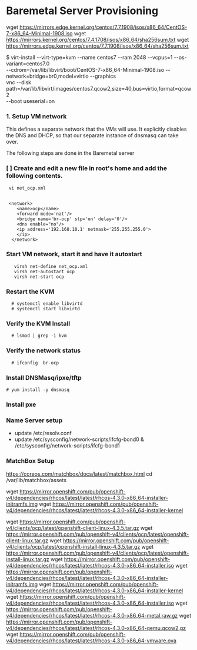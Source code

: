 # Baremetal Server Provisioning


wget https://mirrors.edge.kernel.org/centos/7.7.1908/isos/x86_64/CentOS-7-x86_64-Minimal-1908.iso
wget https://mirrors.kernel.org/centos/7.4.1708/isos/x86_64/sha256sum.txt
wget https://mirrors.edge.kernel.org/centos/7.7.1908/isos/x86_64/sha256sum.txt

$ virt-install --virt-type=kvm --name centos7 --ram 2048 --vcpus=1 --os-variant=centos7.0 \
--cdrom=/var/lib/libvirt/boot/CentOS-7-x86_64-Minimal-1908.iso --network=bridge=br0,model=virtio --graphics \
vnc --disk path=/var/lib/libvirt/images/centos7.qcow2,size=40,bus=virtio,format=qcow2 \
--boot useserial=on 



### 1. Setup VM network

This defines a separate network that the VMs will use. It explicitly disables the DNS and DHCP, so that our separate instance of dnsmasq can take over.

The following steps are done in the Baremetal server

### [ ] Create and edit a new file in root's home and add the following contents.
     
     vi net_ocp.xml
     
   
     <network>
        <name>ocp</name>
        <forward mode='nat'/>
        <bridge name='br-ocp' stp='on' delay='0'/>
        <dns enable="no"/> 
        <ip address='192.168.10.1' netmask='255.255.255.0'>
        </ip>
      </network>
    
 ### Start VM network, start it and have it autostart
 
       virsh net-define net_ocp.xml
       virsh net-autostart ocp
       virsh net-start ocp
       
### Restart the KVM
      # systemctl enable libvirtd
      # systemctl start libvirtd
### Verify the KVM Install
      # lsmod | grep -i kvm

### Verify the network status
      # ifconfig  br-ocp


### Install DNSMasq/ipxe/tftp

    # yum install -y dnsmasq

### Install pxe


### Name Server setup
- update /etc/resolv.conf
- update /etc/sysconfig/network-scripts/ifcfg-bond0 & /etc/sysconfig/network-scripts/ifcfg-bond1


### MatchBox Setup
https://coreos.com/matchbox/docs/latest/matchbox.html
cd /var/lib/matchbox/assets 

wget https://mirror.openshift.com/pub/openshift-v4/dependencies/rhcos/latest/latest/rhcos-4.3.0-x86_64-installer-initramfs.img
wget https://mirror.openshift.com/pub/openshift-v4/dependencies/rhcos/latest/latest/rhcos-4.3.0-x86_64-installer-kernel

wget https://mirror.openshift.com/pub/openshift-v4/clients/ocp/latest/openshift-client-linux-4.3.5.tar.gz
wget https://mirror.openshift.com/pub/openshift-v4/clients/ocp/latest/openshift-client-linux.tar.gz
wget https://mirror.openshift.com/pub/openshift-v4/clients/ocp/latest/openshift-install-linux-4.3.5.tar.gz
wget https://mirror.openshift.com/pub/openshift-v4/clients/ocp/latest/openshift-install-linux.tar.gz
wget https://mirror.openshift.com/pub/openshift-v4/dependencies/rhcos/latest/latest/rhcos-4.3.0-x86_64-installer.iso
wget https://mirror.openshift.com/pub/openshift-v4/dependencies/rhcos/latest/latest/rhcos-4.3.0-x86_64-installer-initramfs.img
wget https://mirror.openshift.com/pub/openshift-v4/dependencies/rhcos/latest/latest/rhcos-4.3.0-x86_64-installer-kernel
wget https://mirror.openshift.com/pub/openshift-v4/dependencies/rhcos/latest/latest/rhcos-4.3.0-x86_64-installer.iso
wget https://mirror.openshift.com/pub/openshift-v4/dependencies/rhcos/latest/latest/rhcos-4.3.0-x86_64-metal.raw.gz
wget https://mirror.openshift.com/pub/openshift-v4/dependencies/rhcos/latest/latest/rhcos-4.3.0-x86_64-qemu.qcow2.gz
wget https://mirror.openshift.com/pub/openshift-v4/dependencies/rhcos/latest/latest/rhcos-4.3.0-x86_64-vmware.ova

